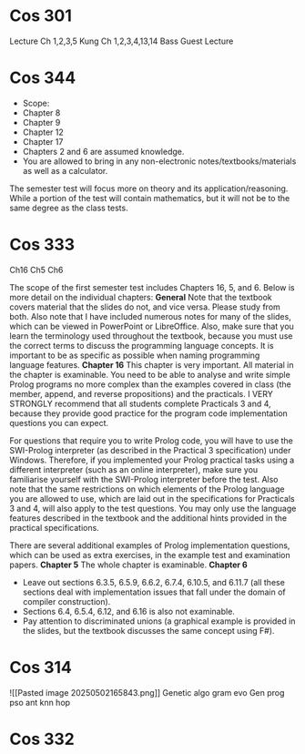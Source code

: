 # Cos 301
Lecture
Ch 1,2,3,5 Kung
Ch 1,2,3,4,13,14 Bass
Guest Lecture

# Cos 344
- Scope:
- Chapter 8
- Chapter 9
- Chapter 12
- Chapter 17
- Chapters 2 and 6 are assumed knowledge.
- You are allowed to bring in any non-electronic notes/textbooks/materials as well as a calculator.

  

The semester test will focus more on theory and its application/reasoning. While a portion of the test will contain mathematics, but it will not be to the same degree as the class tests.
# Cos 333
Ch16
Ch5
Ch6

The scope of the first semester test includes Chapters 16, 5, and 6. Below is more detail on the individual chapters:
**General**
  Note that the textbook covers material that the slides do not, and vice versa. Please study from both. Also note that I have included numerous notes for many of the slides, which can be viewed in PowerPoint or LibreOffice.
Also, make sure that you learn the terminology used throughout the textbook, because you must use the correct terms to discuss the programming language concepts. It is important to be as specific as possible when naming programming language features.
**Chapter 16**
This chapter is very important. All material in the chapter is examinable. You need to be able to analyse and write simple Prolog programs no more complex than the examples covered in class (the member, append, and reverse propositions) and the practicals. I VERY STRONGLY recommend that all students complete Practicals 3 and 4, because they provide good practice for the program code implementation questions you can expect.

For questions that require you to write Prolog code, you will have to use the SWI-Prolog interpreter (as described in the Practical 3 specification) under Windows. Therefore, if you implemented your Prolog practical tasks using a different interpreter (such as an online interpreter), make sure you familiarise yourself with the SWI-Prolog interpreter before the test. Also note that the same restrictions on which elements of the Prolog language you are allowed to use, which are laid out in the specifications for Practicals 3 and 4, will also apply to the test questions. You may only use the language features described in the textbook and the additional hints provided in the practical specifications.

There are several additional examples of Prolog implementation questions, which can be used as extra exercises, in the example test and examination papers.
**Chapter 5**
The whole chapter is examinable.
**Chapter 6**
- Leave out sections 6.3.5, 6.5.9, 6.6.2, 6.7.4, 6.10.5, and 6.11.7 (all these sections deal with implementation issues that fall under the domain of compiler construction).
- Sections 6.4, 6.5.4, 6.12, and 6.16 is also not examinable.
- Pay attention to discriminated unions (a graphical example is provided in the slides, but the textbook discusses the same concept using F#).


# Cos 314
![[Pasted image 20250502165843.png]]
Genetic algo
gram evo
Gen prog
pso
ant
knn
hop



# Cos 332
